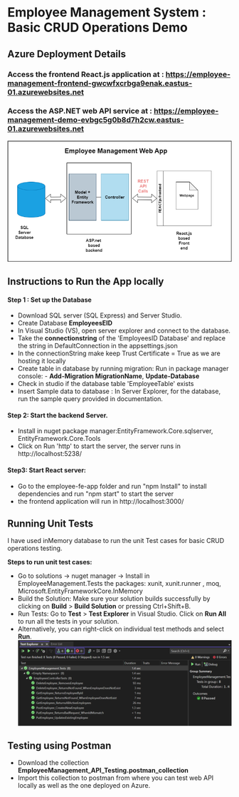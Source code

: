 ﻿# Employee Management System : Basic CRUD Operations Demo
## Azure Deployment Details
### Access the frontend React.js application at : https://employee-management-frontend-gwcwfxcrbga9enak.eastus-01.azurewebsites.net
### Access the ASP.NET web API service at : https://employee-management-demo-evbgc5g0b8d7h2cw.eastus-01.azurewebsites.net

![Architecture: High Level Design](Documentation/employee-mgm.drawio.png)

## Instructions to Run the App locally
#### Step 1 : Set up the Database 
- Download SQL server (SQL Express) and Server Studio.
- Create Database **EmployeesEID**
- In Visual Studio (VS), open server explorer and connect to the database.
- Take the **connectionstring** of the 'EmployeesID Database' and replace the string in DefaultConnection in the appsettings.json
- In the connectionString make keep Trust Certificate = True as we are hosting it locally
- Create table in database by running migration: Run in package manager console: - **Add-Migration MigrationName**, **Update-Database**
- Check in studio if the database table 'EmployeeTable' exists
- Insert Sample data to database : In Server Explorer, for the database, run the sample query provided in documentation.


#### Step 2: Start the backend Server.
- Install in nuget package manager:EntityFramework.Core.sqlserver, EntityFramework.Core.Tools
- Click on Run 'http' to start the server, the server runs in http://localhost:5238/

#### Step3: Start React server:
- Go to the employee-fe-app folder and run "npm Install" to install dependencies and run "npm start" to start the server
- the frontend application will run in http://localhost:3000/

## Running Unit Tests 
I have used inMemory database to run the unit Test cases for basic CRUD operations testing.

**Steps to run unit test cases:**
- Go to solutions -> nuget manager -> Install in EmployeeManagement.Tests the packages: xunit, xunit.runner , moq, Microsoft.EntityFrameworkCore.InMemory 
- Build the Solution: Make sure your solution builds successfully by clicking on **Build** > **Build Solution** or pressing Ctrl+Shift+B.
- Run Tests: Go to **Test** > **Test Explorer** in Visual Studio. Click on **Run All** to run all the tests in your solution.
- Alternatively, you can right-click on individual test methods and select **Run**.	
![Unit Test Cases](Documentation/Test-explorer.png)

## Testing using Postman
- Download the collection **EmployeeManagement_API_Testing.postman_collection** 
- Import this collection to postman from where you can test web API locally as well as the one deployed on Azure.

